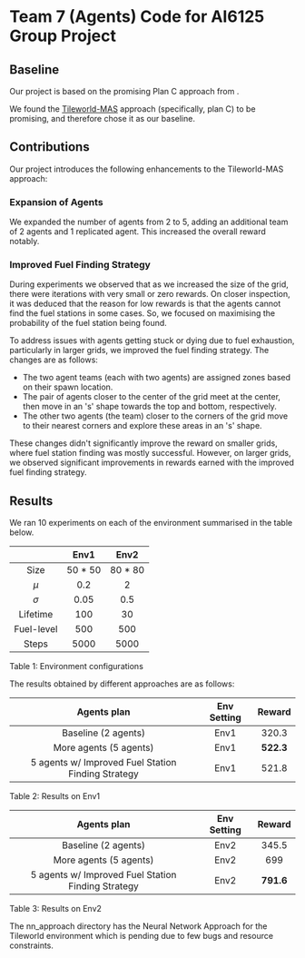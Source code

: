 # Team 7 (Agents) Code for AI6125 Group Project

## Baseline

Our project is based on the promising Plan C approach from .

We found the [Tileworld-MAS](https://github.com/RoyalSkye/Tileworld-MAS) approach (specifically, plan C) to be promising, and therefore chose it as our baseline.

## Contributions

Our project introduces the following enhancements to the Tileworld-MAS approach:

### Expansion of Agents

We expanded the number of agents from 2 to 5, adding an additional team of 2 agents and 1 replicated agent. This increased the overall reward notably.

### Improved Fuel Finding Strategy

During experiments we observed that as we increased the size of the grid, there were iterations with very small or zero rewards. On closer inspection, it was deduced that the reason for low rewards is that the agents cannot find the fuel stations in some cases. So, we focused on maximising the probability of the fuel station being found.

To address issues with agents getting stuck or dying due to fuel exhaustion, particularly in larger grids, we improved the fuel finding strategy. The changes are as follows:

- The two agent teams (each with two agents) are assigned zones based on their spawn location.
- The pair of agents closer to the center of the grid meet at the center, then move in an 's' shape towards the top and bottom, respectively.
- The other two agents (the team) closer to the corners of the grid move to their nearest corners and explore these areas in an 's' shape.

These changes didn't significantly improve the reward on smaller grids, where fuel station finding was mostly successful. However, on larger grids, we observed significant improvements in rewards earned with the improved fuel finding strategy.

## Results

We ran 10 experiments on each of the environment summarised in the table below.

|            |  Env1   |  Env2   |
| :--------: | :-----: | :-----: |
|    Size    | 50 * 50 | 80 * 80 |
|    *μ*     |   0.2   |    2    |
|    *σ*     |  0.05   |   0.5   |
|  Lifetime  |   100   |   30    |
| Fuel-level |   500   |   500   |
|   Steps    |  5000   |  5000   |

<p>Table 1: Environment configurations</p>

The results obtained by different approaches are as follows:

| Agents plan                                           | Env Setting |     Reward    |
| :--------:                                           | :---------: | :-----------: |
| Baseline (2 agents)                                  |    Env1     |     320.3     |
| More agents (5 agents)                               |    Env1     |     **522.3**     |
| 5 agents w/ Improved Fuel Station Finding Strategy   |    Env1     |     521.8     |

<p>Table 2: Results on Env1</p>


| Agents plan                                           | Env Setting |     Reward    |
| :--------:                                           | :---------: | :-----------: |
| Baseline (2 agents)                                  |    Env2     |     345.5     |
| More agents (5 agents)                               |    Env2     |     699     |
| 5 agents w/ Improved Fuel Station Finding Strategy   |    Env2     |     **791.6**     |

<p>Table 3: Results on Env2</p>

The nn_approach directory has the Neural Network Approach for the Tileworld environment which is pending due to few bugs and resource constraints.
